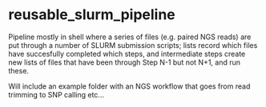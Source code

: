 # reusable_slurm_pipeline
Pipeline mostly in shell where a series of files (e.g. paired NGS reads) are put through a number of SLURM submission scripts; lists record which files have succesfully completed which steps, and intermediate steps create new lists of files that have been through Step N-1 but not N+1, and run these. 

Will include an example folder with an NGS workflow that goes from read trimming to SNP calling etc...
